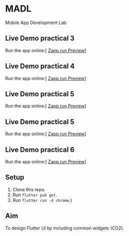 # MADL
Mobile App Development Lab
## Live Demo practical 3
Run the app online:[ [Zapp.run Preview](https://zapp.run/edit/flutter-zq2y0656q2z0?entry=lib/main.dart&file=assets/images)]
## Live Demo practical 4
Run the app online:[ [Zapp.run Preview](https://zapp.run/edit/flutter-zwko06p4wkp0?entry=lib/main.dart&file=lib/main.dart)]
## Live Demo practical 5
Run the app online:[ [Zapp.run Preview](https://zapp.run/edit/flutter-z7xw066s7xx0?entry=lib/main.dart&file=lib/main.dart)]
## Live Demo practical 5
Run the app online:[ [Zapp.run Preview](https://zapp.run/edit/flutter-z6be06lx6bf0?entry=lib/main.dart&file=lib/main.dart)]
## Live Demo practical 6
Run the app online:[ [Zapp.run Preview](https://zapp.run/edit/flutter-zjdu06onjdv0?entry=lib/main.dart&file=lib/main.dart)]



## Setup
1. Clone this repo.
2. Run `flutter pub get`.
3. Run `flutter run -d chrome`.)


## Aim
To design Flutter UI by including common widgets (CO2).
